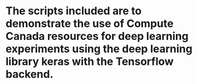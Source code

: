 # The scripts included are to demonstrate the use of Compute Canada resources for deep learning experiments using the deep learning library keras with the Tensorflow backend.
